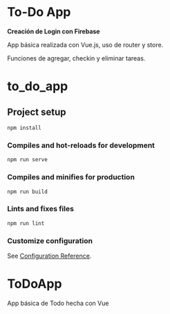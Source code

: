 <h1>To-Do App</h1>
<p><b>Creación de Login con Firebase</b></p>
<p>App básica realizada con Vue.js, uso de router y store.</p>
<p>Funciones de agregar, checkin y eliminar tareas.</p> 

# to_do_app

## Project setup
```
npm install
```

### Compiles and hot-reloads for development
```
npm run serve
```

### Compiles and minifies for production
```
npm run build
```

### Lints and fixes files
```
npm run lint
```

### Customize configuration
See [Configuration Reference](https://cli.vuejs.org/config/).
# ToDoApp
App básica de Todo hecha con Vue
